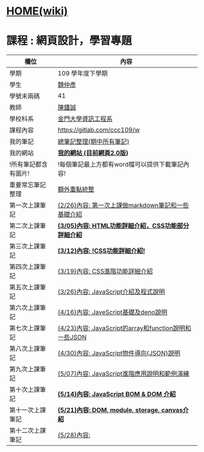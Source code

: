 # [HOME(wiki)](https://github.com/stereomp3/wp109b/wiki) <br>
# 課程 : 網頁設計，學習專題

欄位 | 內容
-----|--------
學期 | 109 學年度下學期
學生|[魏仲彥](https://www.facebook.com/ericjjkk)
學號末兩碼| 41
教師 | [陳鍾誠](https://www.nqu.edu.tw/educsie/index.php?act=blog&code=list&ids=4)
學校科系 | [金門大學資訊工程系](https://www.nqu.edu.tw/educsie/index.php)
課程內容| https://gitlab.com/ccc109/w
我的筆記| [總筆記整理(期中所有筆記)](https://github.com/stereomp3/wp109b/wiki/NoteSortOut.md)
我的網站| **[我的網站  (目前網頁2.0版)](https://stereomp3.github.io/wp109b/homework/MyWeb3.0/MyWeb.html)**
!所有筆記都含有圖片!  |  !每個筆記最上方都有word檔可以提供下載筆記內容!
重要常忘筆記整理 | [額外重點統整](keypoint.md)
第一次上課筆記   | [(2/26)內容: 第一次上課做markdown筆記和一些基礎介紹](week1.md)
第二次上課筆記   | **[(3/05)內容: HTML功能詳細介紹，CSS功能部分詳細介紹](week2.md)**
第三次上課筆記   | **[(3/12)內容: !CSS功能詳細介紹!](week3.md)**
第四次上課筆記   | [(3/19)內容: CSS進階功能詳細介紹](week4.md)
第五次上課筆記   | [(3/26)內容: JavaScript介紹及程式說明](week5.md)
第六次上課筆記   | [(4/16)內容: JaveScript基礎及deno說明](week8.md)
第七次上課筆記   | [(4/23)內容: JavaScript的array和function說明和一些JSON](week9.md)
第八次上課筆記   | [(4/30)內容: JavaScript物件導向(JSON)說明](week10.md)
第九次上課筆記   | [(5/07)內容: JavaScript進階應用說明和範例演練](week11.md)
第十次上課筆記   | **[(5/14)內容: JavaScript BOM & DOM 介紹](week12.md)**
第十一次上課筆記 | **[(5/21)內容: DOM, module, storage, canvas介紹](week13.md)**
第十二次上課筆記 | [(5/28)內容:](week14.md)

